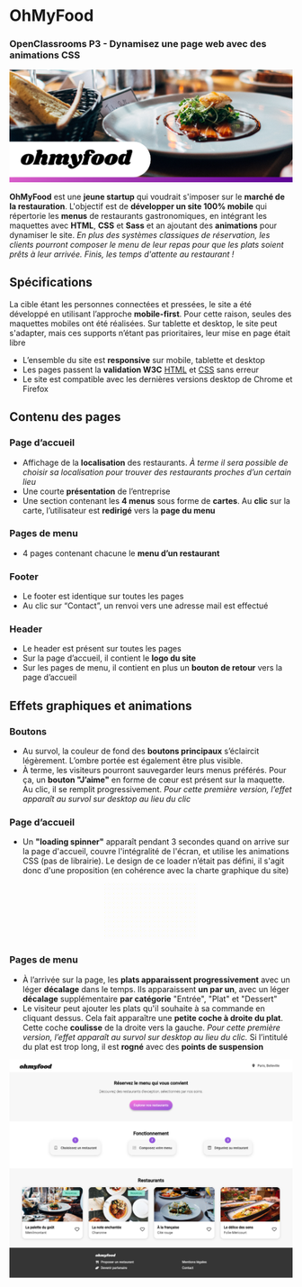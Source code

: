 # OhMyFood
### OpenClassrooms P3 - Dynamisez une page web avec des animations CSS

![Banner](ohmyfood-banner.png)

**OhMyFood** est une **jeune startup** qui voudrait s'imposer sur le **marché de la restauration**. L'objectif est de **développer un site 100% mobile** qui répertorie les **menus** de restaurants gastronomiques, en intégrant les maquettes avec **HTML**, **CSS** et **Sass** et an ajoutant des **animations** pour dynamiser le site. *En plus des systèmes classiques de réservation, les clients pourront composer le menu de leur repas pour que les plats soient prêts à leur arrivée. Finis, les temps d'attente au restaurant !*

## Spécifications

La cible étant les personnes connectées et pressées, le site a été développé en utilisant l’approche **mobile-first**. Pour cette raison, seules des maquettes mobiles ont été réalisées. Sur tablette et desktop, le site peut s'adapter, mais ces supports n’étant pas prioritaires, leur mise en page était libre
* L’ensemble du site est **responsive** sur mobile, tablette et desktop
* Les pages passent la **validation W3C** [HTML](https://validator.w3.org/) et [CSS](https://jigsaw.w3.org/css-validator/) sans erreur
* Le site est compatible avec les dernières versions desktop de Chrome et Firefox

## Contenu des pages

### Page d’accueil
* Affichage de la **localisation** des restaurants. *À terme il sera possible de choisir sa localisation pour trouver des restaurants proches d’un certain lieu*
* Une courte **présentation** de l’entreprise
* Une section contenant les **4 menus** sous forme de **cartes**. Au **clic** sur la carte, l’utilisateur est **redirigé** vers la **page du menu**

### Pages de menu
* 4 pages contenant chacune le **menu d’un restaurant**

### Footer
* Le footer est identique sur toutes les pages
* Au clic sur “Contact”, un renvoi vers une adresse mail est effectué

### Header
* Le header est présent sur toutes les pages
* Sur la page d’accueil, il contient le **logo du site**
* Sur les pages de menu, il contient en plus un **bouton de retour** vers la page d’accueil

## Effets graphiques et animations

### Boutons

* Au survol, la couleur de fond des **boutons principaux** s’éclaircit légèrement. L’ombre portée est également être plus visible.
* À terme, les visiteurs pourront sauvegarder leurs menus préférés. Pour ça, un **bouton "J’aime"** en forme de cœur est présent sur la maquette. Au clic, il se remplit progressivement. *Pour cette première version, l’effet apparaît au survol sur desktop au lieu du clic*

### Page d’accueil

* Un **"loading spinner"** apparaît pendant 3 secondes quand on arrive sur la page d'accueil, couvre l'intégralité de l'écran, et utilise les animations CSS (pas de librairie). Le design de ce loader n’était pas défini, il s'agit donc d'une proposition (en cohérence avec la charte graphique du site)

<p align="center"><img src="loader-animation.gif" height="100"></p>

### Pages de menu
* À l’arrivée sur la page, les **plats apparaissent progressivement** avec un léger **décalage** dans le temps. Ils apparaissent **un par un**, avec un léger **décalage** supplémentaire **par catégorie** "Entrée", "Plat" et "Dessert"
* Le visiteur peut ajouter les plats qu'il souhaite à sa commande en cliquant dessus. Cela fait apparaître une **petite coche à droite du plat**. Cette coche **coulisse** de la droite vers la gauche. *Pour cette première version, l’effet apparaît au survol sur desktop au lieu du clic.* Si l’intitulé du plat est trop long, il est **rogné** avec des **points de suspension**

![Screenshot](desktop.png)
